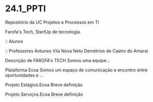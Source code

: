 # 24.1_PPTI
Repositório da UC Projetos e Processos em TI

Farofa's Tech, StartUp de tecnologia.

:: Alunos



:: Professores
Antunes Vila Nova Neto
Demétrios de Castro do Amaral


Descrição de FAROFA's TECH
Somos uma equipe...



Plataforma Ecoa
Somos um espaço de comunicação e encontro entre oportunidades e ...





Projeto Estágios.Ecoa
Breve definição


Projeto Serviços.Ecoa
Breve definição



